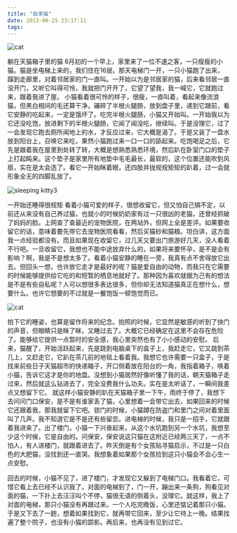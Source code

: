 ```yaml
---
title: "自来猫"
date: 2013-06-25 23:17:11
tags:
---
```


![cat](../../../images/2013/06/cat.jpg)

躺在天猫箱子里的猫 6月初的一个早上，家里来了一位不速之客，一只瘦瘦的小猫。猫是坐电梯上来的，我们住在16层。那天电梯门一开，一只小猫跑了出来，蹿到走廊里，对着邻居家的门一直叫。一开始以为是邻居家的猫，后来看邻居一直没开门，又听它叫得可怜，我就把门开开了，它望了望我，我一喊它，它就跑过来，跟着我进了屋。 小猫看着很可怜的样子，很瘦，一直叫着，看起来像流浪猫，但黑白相间的毛还算干净。碾碎了半根火腿肠，放到盘子里，递到它跟前，看它安静的吃起来，一定是饿坏了。吃完半根火腿肠，小猫又开始叫。一开始我以为它还没吃饱，放进剩下的半根火腿肠，它闻了闻没吃，继续叫。于是没理它，过了一会发现它跑去厕所闻地上的水，才反应过来，它大概是渴了。于是又装了一盘水放到阳台上，召唤它来吃，果然小猫跑过来一口一口的舔起来。吃饱喝足之后，它先是跟着我在屋里到处转了转，大概是想熟悉熟悉环境，然后趴在卧室门口的垫子上打起盹来。这个垫子是家里所有地垫中毛毛最长，最软的，这个位置还能吹到风扇，实在是太会选了。看它一开始眯着眼，还四肢并拢规规矩矩的趴着，过一会就形象全无的四脚乱放了。 

![](../../../images/2013/06/sleeping-kitty3.jpg "sleeping kitty3")

一开始还睡得很规矩 看着小猫可爱的样子，很想收留它，但又怕自己搞不定，以前还从来没有自己养过猫，也就小的时候奶奶家有过一只很凶的老猫，还曾经抓破了妈妈的脸。上网查了查最近的宠物医院，在两站外，但网上全是差评。如果要收留它的话，意味着要先带它去宠物医院看看，然后买猫砂和猫粮。坦白讲，这方面我一点经验都没有。而且如果现在收留它，过几天又要出门旅游好几天，没人看着不行吧。一旦收留它，我想也不能中途放弃什么的，如果将来要怀孕，是不是会有影响？啊，我是不是想太多了。看着小猫安静的睡在一旁，我真有点不舍得放它出去。但回头一想，也许放它走才是最好的呢？猫是爱自由的动物，而我只在它需要的时候能够提供给它吃的和短暂的栖息地就好了。那种因为喜欢就据为己有的想法是不是有些自私呢？人可以想很多表达很多，但你却无法知道猫真正在想什么，想要什么。也许它想要的不过就是一餐饱饭一顿饱觉而已。 

![](../../../images/2013/06/Desktop.jpg "cat")

拍下它的睡姿，也算是留作将来的纪念。拍照的时候，它显然是敏感的听到了快门的声音，但眼睛只是眯了眯，又睡过去了。大概它已经确定在这里不会存在危险了。能够给它提供一点暂时的安全感，我心里突然也有了小小感动的安慰。 后来，猫醒了，开始活跃起来，先是跳到电脑桌下的盒子上，我赶走它，它又跳到茶几上，又赶走它，它趴在茶几前的地毯上看着我。我想它也许需要一只盒子，于是找来前些日子天猫超市的快递箱子，开口侧着放在阳台的一角，我指着箱子，唤着小猫，告诉它这才是你的地盘。没想到小猫居然好像听懂了我的话，朝天猫箱子走过来，然后就这么钻进去了，完全没费我什么功夫。实在是太听话了，一瞬间我差点又想留下它。 就这样小猫安静的趴在天猫箱子里一下午，雨终于停了，我想下去问问门口保安，是不是有谁家丢了猫，心里想着一会带它出去，如果回来的时候它还跟着我，那我就留下它吧。锁门的时候，小猫蹲在防盗门和里门之间对着里面叫了几声。我不知道它是不是还有些留恋。进电梯的时候，我只是一招手，它就跟着我进来了。出了楼门，小猫一下兴奋起来，从这个水坑跑到另一个水坑，我想至少这个时候，它是自由的。问保安，保安说这只猫在这附近已经两三天了，一点不怕人，有人进楼门，就跟着进去了。昨天倒是有个女孩贴寻猫启示，不过是一只白色的大肥猫，没找到还一直哭。我想象着如果那个女孩捡到这只小猫会不会心生一点安慰。 

回去的时候，小猫不见了，进了楼门，才发现它又躲到了电梯门口。我看着它，可惜它看上去已经不认识我了。对面的电梯到了，门一开，蹦出来一条狗，狗看见对面的猫，一下扑上去汪汪叫个不停，猫很无语的侧着头，没理它。就这样，我上了对面的电梯，那只小猫没有再跟过来。一个人吃完晚饭，心里还惦记着那只小猫。于是又下去了一趟，想着如果找到它，就再带它回来，至少让它待上一晚。结果找遍了整个院子，也没有小猫的踪影。再后来，也再没有见到过它。